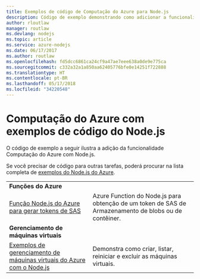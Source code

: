 ```yaml
---
title: Exemplos de código de Computação do Azure para Node.js
description: Código de exemplo demonstrando como adicionar a funcionalidade de Computação do Azure com o Node.js.
author: rloutlaw
manager: routlaw
ms.devlang: nodejs
ms.topic: article
ms.service: azure-nodejs
ms.date: 06/17/2017
ms.author: routlaw
ms.openlocfilehash: fd5dcc6861ca24cf9a47ae7eee638a0de9e775ca
ms.sourcegitcommit: c332a32a1a850aa62405776bfe0e14251f722888
ms.translationtype: HT
ms.contentlocale: pt-BR
ms.lasthandoff: 05/17/2018
ms.locfileid: "34220548"
---
```

# <a name="azure-compute-with-nodejs-code-samples"></a>Computação do Azure com exemplos de código do Node.js

O código de exemplo a seguir ilustra a adição da funcionalidade Computação do Azure com Node.js.

Se você precisar de código para outras tarefas, poderá procurar na lista completa de [exemplos do Node.js do Azure](https://azure.microsoft.com/resources/samples/?term=nodejs).

| | |
|---|---|
| **Funções do Azure** ||
| [Função Node.js do Azure para gerar tokens de SAS](https://azure.microsoft.com/resources/samples/functions-node-sas-token/) | Azure Function do Node.js para obtenção de um token de SAS de Armazenamento de blobs ou de contêiner. |
| **Gerenciamento de máquinas virtuais** ||
| [Exemplos de gerenciamento de máquinas virtuais do Azure com o Node.js](https://github.com/Azure-Samples/compute-node-manage-vm) | Demonstra como criar, listar, reiniciar e excluir as máquinas virtuais. |